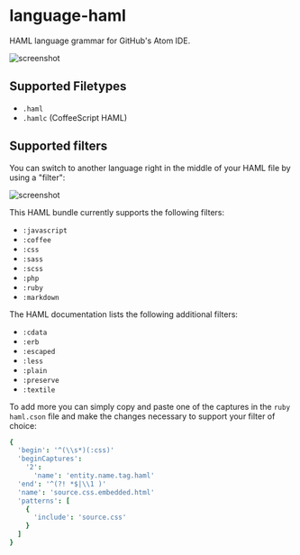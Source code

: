 
language-haml
=============
HAML language grammar for GitHub's Atom IDE.

![screenshot](http://ridingtheclutch.com.s3.amazonaws.com/images/language-haml.png)

## Supported Filetypes

* `.haml`
* `.hamlc` (CoffeeScript HAML)

## Supported filters

You can switch to another language right in the middle of your HAML file by
using a "filter":

![screenshot](http://ridingtheclutch.com.s3.amazonaws.com/images/haml_filters.png)

This HAML bundle currently supports the following filters:

* `:javascript`
* `:coffee`
* `:css`
* `:sass`
* `:scss`
* `:php`
* `:ruby`
* `:markdown`

The HAML documentation lists the following additional filters:

* `:cdata`
* `:erb`
* `:escaped`
* `:less`
* `:plain`
* `:preserve`
* `:textile`

To add more you can simply copy and paste one of the captures in the `ruby haml.cson` file
and make the changes necessary to support your filter of choice:

```cson
{
  'begin': '^(\\s*)(:css)'
  'beginCaptures':
    '2':
      'name': 'entity.name.tag.haml'
  'end': '^(?! *$|\\1 )'
  'name': 'source.css.embedded.html'
  'patterns': [
    {
      'include': 'source.css'
    }
  ]
}
```
